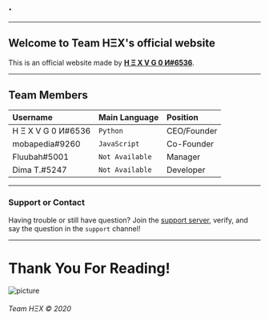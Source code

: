 ## .

* * *


## Welcome to Team HΞX's official website

This is an official website made by [**H Ξ X V G 0 И#6536**](https://www.hex-official.tk/).

* * *


## Team Members

| Username           | Main Language     | Position    |
|:-------------------|:------------------|:------------|
| H Ξ X V G 0 И#6536 | `Python`          | CEO/Founder |
| mobapedia#9260     | `JavaScript`      | Co-Founder  |
| Fluubah#5001       | `Not Available`   | Manager     |
| Dima T.#5247       | `Not Available`   | Developer   |

* * *


### Support or Contact

Having trouble or still have question? Join the [support server](https://discord.gg/A7u65TMM3f), verify, and say the question in the `support` channel!

* * *


# Thank You For Reading!

![picture](https://i.imgur.com/lFanoz8.jpg)


###### Team HΞX © 2020
